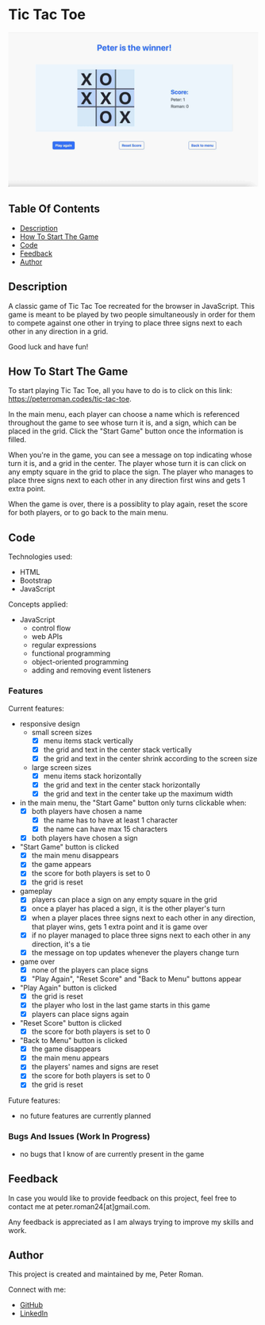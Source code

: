 # Tic Tac Toe

![Tic Tac Toe preview](images/readme/tic-tac-toe-laptop.jpg)

## Table Of Contents

* [Description](#description)
* [How To Start The Game](#how-to-start-this-game)
* [Code](#code)
* [Feedback](#feedback)
* [Author](#author)

## Description

A classic game of Tic Tac Toe recreated for the browser in JavaScript. This game is meant to be played by two people simultaneously in order for them to compete against one other in trying to place three signs next to each other in any direction in a grid.

Good luck and have fun!


## How To Start The Game

To start playing Tic Tac Toe, all you have to do is to click on this link: <https://peterroman.codes/tic-tac-toe>.

In the main menu, each player can choose a name which is referenced throughout the game to see whose turn it is, and a sign, which can be placed in the grid. Click the "Start Game" button once the information is filled.

When you're in the game, you can see a message on top indicating whose turn it is, and a grid in the center. The player whose turn it is can click on any empty square in the grid to place the sign. The player who manages to place three signs next to each other in any direction first wins and gets 1 extra point.

When the game is over, there is a possiblity to play again, reset the score for both players, or to go back to the main menu.

## Code

Technologies used:
* HTML
* Bootstrap
* JavaScript

Concepts applied:

* JavaScript
    * control flow
    * web APIs
    * regular expressions
    * functional programming
    * object-oriented programming
    * adding and removing event listeners

### Features

Current features:

* responsive design
    * small screen sizes
        - [x] menu items stack vertically
        - [x] the grid and text in the center stack vertically
        - [x] the grid and text in the center shrink according to the screen size
    * large screen sizes
        - [x] menu items stack horizontally
        - [x] the grid and text in the center stack horizontally
        - [x] the grid and text in the center take up the maximum width

* in the main menu, the "Start Game" button only turns clickable when:
    - [x] both players have chosen a name
        - [x] the name has to have at least 1 character
        - [x] the name can have max 15 characters
    - [x] both players have chosen a sign

* "Start Game" button is clicked
    - [x] the main menu disappears
    - [x] the game appears
    - [x] the score for both players is set to 0
    - [x] the grid is reset

* gameplay
    - [x] players can place a sign on any empty square in the grid
    - [x] once a player has placed a sign, it is the other player's turn
    - [x] when a player places three signs next to each other in any direction, that player wins, gets 1 extra point and it is game over
    - [x] if no player managed to place three signs next to each other in any direction, it's a tie
    - [x] the message on top updates whenever the players change turn

* game over
    - [x] none of the players can place signs
    - [x] "Play Again", "Reset Score" and "Back to Menu" buttons appear

* "Play Again" button is clicked
    - [x] the grid is reset
    - [x] the player who lost in the last game starts in this game
    - [x] players can place signs again

* "Reset Score" button is clicked
    - [x] the score for both players is set to 0

* "Back to Menu" button is clicked
    - [x] the game disappears
    - [x] the main menu appears
    - [x] the players' names and signs are reset
    - [x] the score for both players is set to 0
    - [x] the grid is reset

Future features:

* no future features are currently planned

### Bugs And Issues (Work In Progress)

* no bugs that I know of are currently present in the game

## Feedback

In case you would like to provide feedback on this project, feel free to contact me at peter.roman24[at]gmail.com.

Any feedback is appreciated as I am always trying to improve my skills and work.

## Author

This project is created and maintained by me, Peter Roman.

Connect with me:
* [GitHub](https://github.com/peterRomanDev)
* [LinkedIn](https://www.linkedin.com/in/proman2/)
